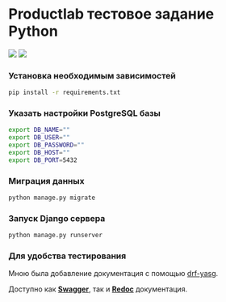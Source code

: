 # Productlab тестовое задание Python
<img src="https://img.shields.io/badge/python-3.10-green"></img>
<img src="https://img.shields.io/badge/django-3.26-green"></img>
### Установка необходимым зависимостей

```sh
pip install -r requirements.txt
```

### Указать настройки PostgreSQL базы

```sh
export DB_NAME=""
export DB_USER=""
export DB_PASSWORD=""
export DB_HOST=""
export DB_PORT=5432
```

### Миграция данных

```sh
python manage.py migrate
```

### Запуск Django сервера

```sh
python manage.py runserver
```

### Для удобства тестирования

Мною была добавление документация с помощью <a href="https://github.com/axnsan12/drf-yasg">drf-yasg</a>.

Доступно как <a href="http://127.0.0.1:8000/swagger"><b>Swagger</b></a>, так и <a href="http://127.0.0.1:8000/redoc"><b>Redoc</b></a> документация.
